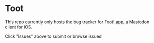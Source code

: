 # Toot

This repo currently only hosts the bug tracker for Toot!.app, a Mastodon client for iOS.

Click "Issues" above to submit or browse issues!
